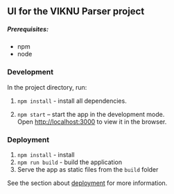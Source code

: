 ## UI for the VIKNU Parser project

##### Prerequisites:
- npm
- node

### Development

In the project directory, run:

1. `npm install` - install all dependencies.

2. `npm start` – start the app in the development mode.<br />
Open [http://localhost:3000](http://localhost:3000) to view it in the browser.

### Deployment

1. `npm install` - install
1. `npm run build` - build the application
2. Serve the app as static files from the `build` folder

See the section about [deployment](https://facebook.github.io/create-react-app/docs/deployment) for more information.
